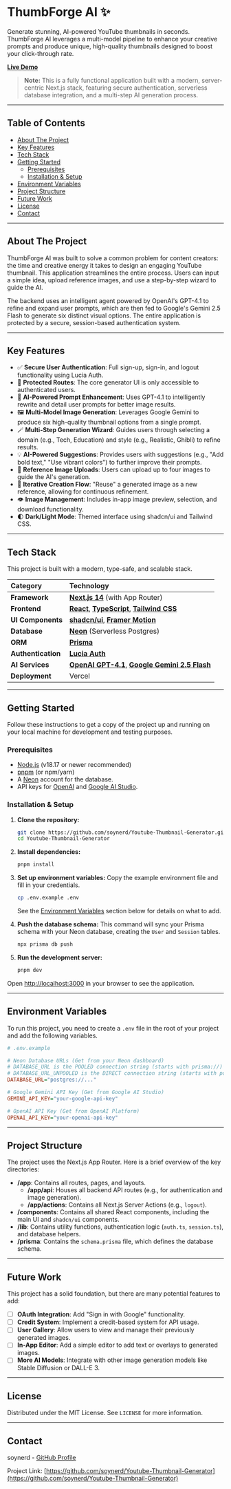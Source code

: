 # ThumbForge AI ✨

Generate stunning, AI-powered YouTube thumbnails in seconds. ThumbForge AI leverages a multi-model pipeline to enhance your creative prompts and produce unique, high-quality thumbnails designed to boost your click-through rate.

**[Live Demo](https://thumbforgeai.soynerd.co.in/)**

> **Note:** This is a fully functional application built with a modern, server-centric Next.js stack, featuring secure authentication, serverless database integration, and a multi-step AI generation process.

---

## Table of Contents

- [About The Project](#about-the-project)
- [Key Features](#key-features)
- [Tech Stack](#tech-stack)
- [Getting Started](#getting-started)
  - [Prerequisites](#prerequisites)
  - [Installation & Setup](#installation--setup)
- [Environment Variables](#environment-variables)
- [Project Structure](#project-structure)
- [Future Work](#future-work)
- [License](#license)
- [Contact](#contact)

---

## About The Project

ThumbForge AI was built to solve a common problem for content creators: the time and creative energy it takes to design an engaging YouTube thumbnail. This application streamlines the entire process. Users can input a simple idea, upload reference images, and use a step-by-step wizard to guide the AI.

The backend uses an intelligent agent powered by OpenAI's GPT-4.1 to refine and expand user prompts, which are then fed to Google's Gemini 2.5 Flash to generate six distinct visual options. The entire application is protected by a secure, session-based authentication system.

---

## Key Features

- ✅ **Secure User Authentication**: Full sign-up, sign-in, and logout functionality using Lucia Auth.
- 🔐 **Protected Routes**: The core generator UI is only accessible to authenticated users.
- 🧠 **AI-Powered Prompt Enhancement**: Uses GPT-4.1 to intelligently rewrite and detail user prompts for better image results.
- 🖼️ **Multi-Model Image Generation**: Leverages Google Gemini to produce six high-quality thumbnail options from a single prompt.
- 🪄 **Multi-Step Generation Wizard**: Guides users through selecting a domain (e.g., Tech, Education) and style (e.g., Realistic, Ghibli) to refine results.
- 💡 **AI-Powered Suggestions**: Provides users with suggestions (e.g., "Add bold text," "Use vibrant colors") to further improve their prompts.
- 📂 **Reference Image Uploads**: Users can upload up to four images to guide the AI's generation.
- 🔄 **Iterative Creation Flow**: "Reuse" a generated image as a new reference, allowing for continuous refinement.
- 👁️ **Image Management**: Includes in-app image preview, selection, and download functionality.
- 🌓 **Dark/Light Mode**: Themed interface using shadcn/ui and Tailwind CSS.

---

## Tech Stack

This project is built with a modern, type-safe, and scalable stack.

| Category           | Technology                                                                                                                       |
| :----------------- | :------------------------------------------------------------------------------------------------------------------------------- |
| **Framework**      | [**Next.js 14**](https://nextjs.org/) (with App Router)                                                                          |
| **Frontend**       | [**React**](https://react.dev/), [**TypeScript**](https://www.typescriptlang.org/), [**Tailwind CSS**](https://tailwindcss.com/) |
| **UI Components**  | [**shadcn/ui**](https://ui.shadcn.com/), [**Framer Motion**](https://www.framer.com/motion/)                                     |
| **Database**       | [**Neon**](https://neon.tech/) (Serverless Postgres)                                                                             |
| **ORM**            | [**Prisma**](https://www.prisma.io/)                                                                                             |
| **Authentication** | [**Lucia Auth**](https://lucia-auth.com/)                                                                                        |
| **AI Services**    | [**OpenAI GPT-4.1**](https://openai.com/), [**Google Gemini 2.5 Flash**](https://deepmind.google/technologies/gemini/)           |
| **Deployment**     | Vercel                                                                                                                           |

---

## Getting Started

Follow these instructions to get a copy of the project up and running on your local machine for development and testing purposes.

### Prerequisites

- [Node.js](https://nodejs.org/) (v18.17 or newer recommended)
- [pnpm](https://pnpm.io/) (or npm/yarn)
- A [Neon](https://neon.tech/) account for the database.
- API keys for [OpenAI](https://platform.openai.com/) and [Google AI Studio](https://aistudio.google.com/).

### Installation & Setup

1.  **Clone the repository:**

    ```sh
    git clone https://github.com/soynerd/Youtube-Thumbnail-Generator.git
    cd Youtube-Thumbnail-Generator
    ```

2.  **Install dependencies:**

    ```sh
    pnpm install
    ```

3.  **Set up environment variables:**
    Copy the example environment file and fill in your credentials.

    ```sh
    cp .env.example .env
    ```

    See the [Environment Variables](#environment-variables) section below for details on what to add.

4.  **Push the database schema:**
    This command will sync your Prisma schema with your Neon database, creating the `User` and `Session` tables.

    ```sh
    npx prisma db push
    ```

5.  **Run the development server:**
    ```sh
    pnpm dev
    ```

Open [http://localhost:3000](http://localhost:3000) in your browser to see the application.

---

## Environment Variables

To run this project, you need to create a `.env` file in the root of your project and add the following variables.

```ini
# .env.example

# Neon Database URLs (Get from your Neon dashboard)
# DATABASE_URL is the POOLED connection string (starts with prisma://) for the app
# DATABASE_URL_UNPOOLED is the DIRECT connection string (starts with postgresql://) for Prisma Migrate
DATABASE_URL="postgres://..."

# Google Gemini API Key (Get from Google AI Studio)
GEMINI_API_KEY="your-google-api-key"

# OpenAI API Key (Get from OpenAI Platform)
OPENAI_API_KEY="your-openai-api-key"
```

---

## Project Structure

The project uses the Next.js App Router. Here is a brief overview of the key directories:

- **/app**: Contains all routes, pages, and layouts.
  - **/app/api**: Houses all backend API routes (e.g., for authentication and image generation).
  - **/app/actions**: Contains all Next.js Server Actions (e.g., `logout`).
- **/components**: Contains all shared React components, including the main UI and `shadcn/ui` components.
- **/lib**: Contains utility functions, authentication logic (`auth.ts`, `session.ts`), and database helpers.
- **/prisma**: Contains the `schema.prisma` file, which defines the database schema.

---

## Future Work

This project has a solid foundation, but there are many potential features to add:

- [ ] **OAuth Integration**: Add "Sign in with Google" functionality.
- [ ] **Credit System**: Implement a credit-based system for API usage.
- [ ] **User Gallery**: Allow users to view and manage their previously generated images.
- [ ] **In-App Editor**: Add a simple editor to add text or overlays to generated images.
- [ ] **More AI Models**: Integrate with other image generation models like Stable Diffusion or DALL-E 3.

---

## License

Distributed under the MIT License. See `LICENSE` for more information.

---

## Contact

soynerd - [GitHub Profile](https://github.com/soynerd)

Project Link: [https://github.com/soynerd/Youtube-Thumbnail-Generator](https://github.com/soynerd/Youtube-Thumbnail-Generator)
